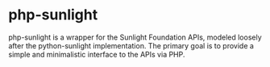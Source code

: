 php-sunlight
============

php-sunlight is a wrapper for the Sunlight Foundation APIs, modeled loosely after the python-sunlight implementation.
The primary goal is to provide a simple and minimalistic interface to the APIs via PHP.
